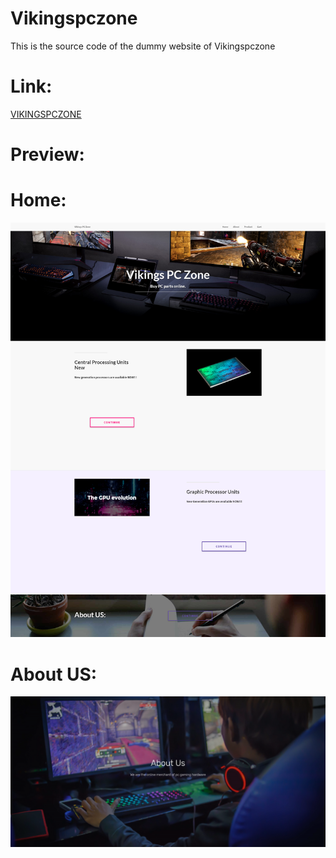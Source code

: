 # Vikingspczone
This is the source code of the dummy website of Vikingspczone

# Link:
<a href="http://vikingpczone.tk"> VIKINGSPCZONE </a>

# Preview:

# Home:
<img src="Preview/home.png" alt="HOME">

# About US:

<img src="Preview/about.png" alt="ABOUT">
